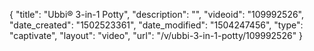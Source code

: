 {
    "title": "Ubbi&reg; 3-in-1 Potty",
    "description": "",
    "videoid": "109992526",
    "date_created": "1502523361",
    "date_modified": "1504247456",
    "type": "captivate",
    "layout": "video",
    "url": "\/v\/ubbi-3-in-1-potty\/109992526"
}